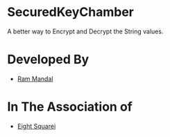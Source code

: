 # SecuredKeyChamber
A better way to Encrypt and Decrypt the String values.

# Developed By
* [Ram Mandal](https://www.linkedin.com/in/ram-mandal-90470b88/)

# In The Association of
* [Eight Squarei](http://8squarei.com/)

# 
